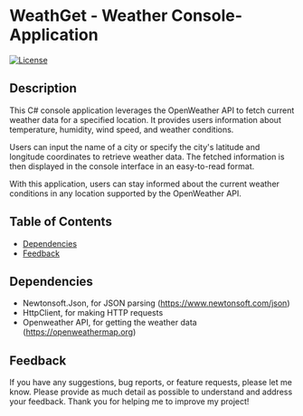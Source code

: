 # WeathGet - Weather Console-Application

[![License](https://img.shields.io/badge/License-MIT-blue.svg)](https://opensource.org/licenses/MIT)

## Description

This C# console application leverages the OpenWeather API to fetch current weather data for a specified location. It provides users information about temperature, humidity, wind speed, and weather conditions.

Users can input the name of a city or specify the city's latitude and longitude coordinates to retrieve weather data. The fetched information is then displayed in the console interface in an easy-to-read format.

With this application, users can stay informed about the current weather conditions in any location supported by the OpenWeather API. 

## Table of Contents

- [Dependencies](#dependencies)
- [Feedback](#feedback)

## Dependencies

- Newtonsoft.Json, for JSON parsing (https://www.newtonsoft.com/json)
- HttpClient, for making HTTP requests
- Openweather API, for getting the weather data (https://openweathermap.org)

## Feedback

If you have any suggestions, bug reports, or feature requests, please let me know.
Please provide as much detail as possible to understand and address your feedback. Thank you for helping me to improve my project!
